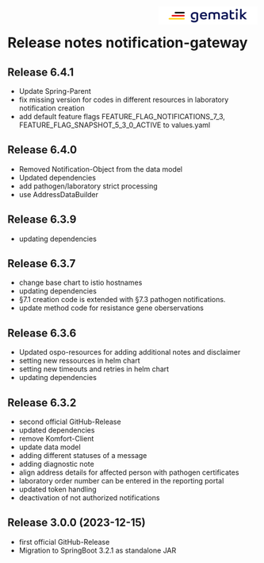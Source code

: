 <img align="right" width="200" height="37" src="media/Gematik_Logo_Flag.png"/> <br/>

# Release notes notification-gateway

## Release 6.4.1
- Update Spring-Parent
- fix missing version for codes in different resources in laboratory notification creation
- add default feature flags FEATURE_FLAG_NOTIFICATIONS_7_3, FEATURE_FLAG_SNAPSHOT_5_3_0_ACTIVE to values.yaml

## Release 6.4.0
- Removed Notification-Object from the data model
- Updated dependencies
- add pathogen/laboratory strict processing
- use AddressDataBuilder 

## Release 6.3.9
- updating dependencies

## Release 6.3.7
- change base chart to istio hostnames
- updating dependencies
- §7.1 creation code is extended with §7.3 pathogen notifications.
- update method code for resistance gene oberservations

## Release 6.3.6
- Updated ospo-resources for adding additional notes and disclaimer
- setting new ressources in helm chart
- setting new timeouts and retries in helm chart
- updating dependencies

## Release 6.3.2
- second official GitHub-Release
- updated dependencies
- remove Komfort-Client
- update data model
- adding  different statuses of a message
- adding diagnostic note
- align address details for affected person with pathogen certificates
- laboratory order number can be entered in the reporting portal
- updated token handling
- deactivation of not authorized notifications


## Release 3.0.0 (2023-12-15)
- first official GitHub-Release
- Migration to SpringBoot 3.2.1 as standalone JAR